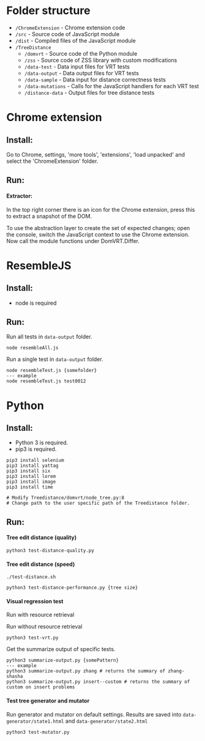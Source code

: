 # Folder structure

- `/ChromeExtension` - Chrome extension code
- `/src` - Source code of JavaScript module
- `/dist` - Compiled files of the JavaScript module
- `/TreeDistance`
  - `/domvrt` - Source code of the Python module
  - `/zss` - Source code of ZSS library with custom modifications
  - `/data-test` - Data input files for VRT tests
  - `/data-output` - Data output files for VRT tests
  - `/data-sample` - Data input for distance correctness tests
  - `/data-mutations` - Calls for the JavaScript handlers for each VRT test
  - `/distance-data` - Output files for tree distance tests

# Chrome extension

## Install:
Go to Chrome, settings, 'more tools', 'extensions', 'load unpacked' and select the 'ChromeExtension' folder.

## Run:

#### Extractor:

In the top right corner there is an icon for the Chrome extension, press this to extract a snapshot of the DOM.

To use the abstraction layer to create the set of expected changes; open the console, switch the JavaScript context to use the Chrome extension.
Now call the module functions under DomVRT.Differ.

# ResembleJS

## Install:
- node is required

## Run:

Run all tests in `data-output` folder.
```
node resembleAll.js
```

Run a single test in `data-output` folder.
```
node resembleTest.js {somefolder}
--- example
node resembleTest.js test0012
```

# Python

## Install:

- Python 3 is required.
- pip3 is required.


```
pip3 install selenium
pip3 install yattag
pip3 install six
pip3 install lorem
pip3 install image
pip3 install time

# Modify Treedistance/domvrt/node_tree.py:8 
# Change path to the user specific path of the Treedistance folder.
```


## Run:

#### Tree edit distance (quality)


```
python3 test-distance-quality.py
```


#### Tree edit distance (speed)

```
./test-distance.sh
```

```
python3 test-distance-performance.py {tree size}
```

#### Visual regression test

Run with resource retrieval


Run without resource retrieval

```
python3 test-vrt.py
```

Get the summarize output of specific tests.
```
python3 summarize-output.py {somePattern}
--- example
python3 summarize-output.py zhang # returns the summary of zhang-shasha
python3 summarize-output.py insert--custom # returns the summary of custom on insert problems
```

#### Test tree generator and mutator

Run generator and mutator on default settings.
Results are saved into `data-generator/state1.html` and `data-generator/state2.html` 
```
python3 test-mutator.py
```
  
